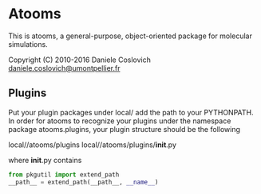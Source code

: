 Atooms
======

This is atooms, a general-purpose, object-oriented package for molecular simulations.

Copyright (C) 2010-2016 Daniele Coslovich <daniele.coslovich@umontpellier.fr>

Plugins
-------

Put your plugin packages under local/ add the path to your
PYTHONPATH. In order for atooms to recognize your plugins under the
namespace package atooms.plugins, your plugin structure should be
the following

local/<yourplugin>/atooms/plugins
local/<yourplugin>/atooms/plugins/__init__.py

where __init__.py contains

```python
from pkgutil import extend_path
__path__ = extend_path(__path__, __name__)
```